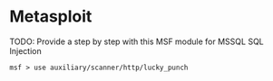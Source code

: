 # Metasploit

TODO: Provide a step by step with this MSF module for MSSQL SQL Injection

```
msf > use auxiliary/scanner/http/lucky_punch
```